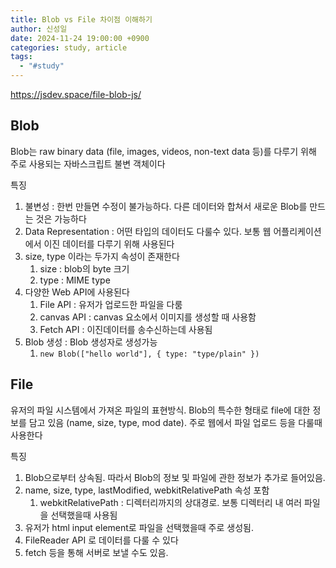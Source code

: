 ```yaml
---
title: Blob vs File 차이점 이해하기
author: 신성일
date: 2024-11-24 19:00:00 +0900
categories: study, article
tags:
  - "#study"
---
```

https://jsdev.space/file-blob-js/

## Blob

Blob는 raw binary data (file, images, videos, non-text data 등)를 다루기 위해 주로 사용되는 자바스크립트 불변 객체이다

특징
1. 불변성 : 한번 만들면 수정이 불가능하다. 다른 데이터와 합쳐서 새로운 Blob를 만드는 것은 가능하다
2. Data Representation : 어떤 타입의 데이터도 다룰수 있다. 보통 웹 어플리케이션에서 이진 데이터를 다루기 위해 사용된다
3. size, type 이라는 두가지 속성이 존재한다
	1. size : blob의 byte 크기
	2. type : MIME type
4. 다양한 Web API에 사용된다
	1. File API : 유저가 업로드한 파일을 다룸
	2. canvas API : canvas 요소에서 이미지를 생성할 때 사용함
	3. Fetch API : 이진데이터를 송수신하는데 사용됨
5. Blob 생성 : Blob 생성자로 생성가능
	1. `new Blob(["hello world"], { type: "type/plain" })`


## File

유저의 파일 시스템에서 가져온 파일의 표현방식. Blob의 특수한 형태로 file에 대한 정보를 담고 있음 (name, size, type, mod date). 주로 웹에서 파일 업로드 등을 다룰때 사용한다

특징
1. Blob으로부터 상속됨. 따라서 Blob의 정보 및 파일에 관한 정보가 추가로 들어있음.
2. name, size, type, lastModified, webkitRelativePath 속성 포함
	1. webkitRelativePath : 디렉터리까지의 상대경로. 보통 디렉터리 내 여러 파일을 선택했을때 사용됨
3. 유저가 html input element로 파일을 선택했을때 주로 생성됨. 
4. FileReader API 로 데이터를 다룰 수 있다
5. fetch 등을 통해 서버로 보낼 수도 있음.

